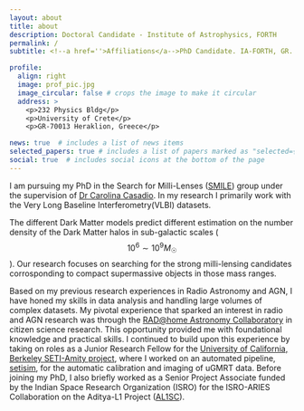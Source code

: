 ```yaml
---
layout: about
title: about
description: Doctoral Candidate - Institute of Astrophysics, FORTH
permalink: /
subtitle: <!--a href=''>Affiliations</a-->PhD Candidate. IA-FORTH, GR.

profile:
  align: right
  image: prof_pic.jpg
  image_circular: false # crops the image to make it circular
  address: >
    <p>232 Physics Bldg</p>
    <p>University of Crete</p>
    <p>GR-70013 Heraklion, Greece</p>

news: true  # includes a list of news items
selected_papers: true # includes a list of papers marked as "selected={true}"
social: true  # includes social icons at the bottom of the page
---
```

I am pursuing my PhD in the Search for Milli-Lenses ([SMILE](https://www.smilescience.info)) group under the supervision of [Dr Carolina Casadio](https://www.ia.forth.gr/people/Casadio). In my research I primarily work with the Very Long Baseline Interferometry(VLBI) datasets.

The different Dark Matter models predict different estimation on the number density of the Dark Matter halos in sub-galactic scales ($$10^{6} \sim 10^9 M_{☉}$$). Our research focuses on searching for the strong milli-lensing candidates corrosponding to compact supermassive objects in those mass ranges.

Based on my previous research experiences in Radio Astronomy and AGN, I have honed my skills in data analysis and handling large volumes of complex datasets. My pivotal experience that sparked an interest in radio and AGN research was through the [RAD@home Astronomy Collaboratory](https://doi.org/10.1093/mnrasl/slac116) in citizen science research. This opportunity provided me with foundational knowledge and practical skills. I continued to build upon this experience by taking on roles as a Junior Research Fellow for the [University of California, Berkeley SETI-Amity project](https://www.acoea.com/amity-berkeley-seti), where I worked on an automated pipeline, [setisim](https://github.com/avialxee/setisim), for the automatic calibration and imaging of uGMRT data. Before joining my PhD, I also briefly worked as a Senior Project Associate funded by the Indian Space Research Organization (ISRO) for the ISRO-ARIES Collaboration on the Aditya-L1 Project ([AL1SC](https://al1ssc.aries.res.in/past_members)).

<!--  -->

<!-- 
Write your biography here. Tell the world about yourself. Link to your favorite [subreddit](http://reddit.com). You can put a picture in, too. The code is already in, just name your picture `prof_pic.jpg` and put it in the `img/` folder.

Put your address / P.O. box / other info right below your picture. You can also disable any these elements by editing `profile` property of the YAML header of your `_pages/about.md`. Edit `_bibliography/papers.bib` and Jekyll will render your [publications page](/al-folio/publications/) automatically.

Link to your social media connections, too. This theme is set up to use [Font Awesome icons](http://fortawesome.github.io/Font-Awesome/) and [Academicons](https://jpswalsh.github.io/academicons/), like the ones below. Add your Facebook, Twitter, LinkedIn, Google Scholar, or just disable all of them. -->
